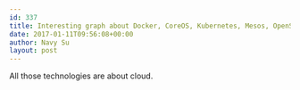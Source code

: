 ```yaml
---
id: 337
title: Interesting graph about Docker, CoreOS, Kubernetes, Mesos, OpenShift, and OpenStack
date: 2017-01-11T09:56:08+00:00
author: Navy Su
layout: post
---
```

All those technologies are about cloud.

<img class="alignnone size-full wp-image-338" src="https://i1.wp.com/navysu.x10host.com/wp-content/uploads/2017/01/main-qimg-22bd1b754106eb85ecd0b6c5e232731c.png?fit=572%2C502" alt="" srcset="https://i1.wp.com/navysu.x10host.com/wp-content/uploads/2017/01/main-qimg-22bd1b754106eb85ecd0b6c5e232731c.png?w=572 572w, https://i1.wp.com/navysu.x10host.com/wp-content/uploads/2017/01/main-qimg-22bd1b754106eb85ecd0b6c5e232731c.png?resize=300%2C263 300w" sizes="(max-width: 572px) 85vw, 572px" data-recalc-dims="1" />